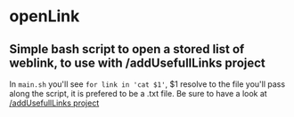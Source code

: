 # openLink
## Simple bash script to open a stored list of weblink, to use with /addUsefullLinks project

In ```main.sh``` you'll see ```for link in 'cat $1'```, $1 resolve to the file you'll pass along the script, it is prefered to be a .txt file.
Be sure to have a look at [/addUsefullLinks project](https://github.com/ZeitounCorp/addUsefullLinks)
